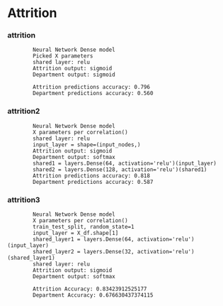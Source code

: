 # Attrition




### attrition
            Neural Network Dense model
            Picked X parameters
            shared layer: relu
            Attrition output: sigmoid
            Department output: sigmoid

            Attrition predictions accuracy: 0.796
            Department predictions accuracy: 0.560

### attrition2
            Neural Network Dense model
            X parameters per correlation() 
            shared layer: relu
            input_layer = shape=(input_nodes,)
            Attrition output: sigmoid
            Department output: softmax
            shared1 = layers.Dense(64, activation='relu')(input_layer)
            shared2 = layers.Dense(128, activation='relu')(shared1)
            Attrition predictions accuracy: 0.818
            Department predictions accuracy: 0.587

### attrition3
            Neural Network Dense model
            X parameters per correlation()
            train_test_split, random_state=1
            input_layer = X_df.shape[1]
            shared_layer1 = layers.Dense(64, activation='relu')(input_layer)
            shared_layer2 = layers.Dense(32, activation='relu')(shared_layer1)
            shared layer: relu
            Attrition output: sigmoid
            Department output: softmax

            Attrition Accuracy: 0.83423912525177
            Department Accuracy: 0.676630437374115
